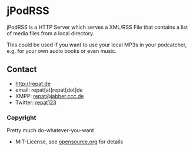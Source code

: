 jPodRSS
=======

jPodRSS is a HTTP Server which serves a XML/RSS File that contains a list of media files from a local directory.

This could be used if you want to use your local MP3s in your podcatcher, e.g. for your own audio books or even music.

## Contact
* http://repat.de
* email: repat[at]repat[dot]de
* XMPP: repat@jabber.ccc.de
* Twitter: [repat123](https://twitter.com/repat123 "repat123 on twitter")

### Copyright
Pretty much do-whatever-you-want
* MIT-License, see [opensource.org](http://opensource.org/licenses/mit-license.php "opensource.org MIT License") for details
